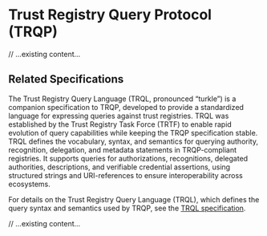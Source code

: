 # Trust Registry Query Protocol (TRQP)

// ...existing content...

## Related Specifications

The Trust Registry Query Language (TRQL, pronounced “turkle”) is a companion specification to TRQP, developed to provide a standardized language for expressing queries against trust registries. TRQL was established by the Trust Registry Task Force (TRTF) to enable rapid evolution of query capabilities while keeping the TRQP specification stable. TRQL defines the vocabulary, syntax, and semantics for querying authority, recognition, delegation, and metadata statements in TRQP-compliant registries. It supports queries for authorizations, recognitions, delegated authorities, descriptions, and verifiable credential assertions, using structured strings and URI-references to ensure interoperability across ecosystems.

For details on the Trust Registry Query Language (TRQL), which defines the query syntax and semantics used by TRQP, see the [TRQL specification](https://lf-toip.atlassian.net/wiki/spaces/HOME/pages/149749777/TRQL+Trust+Registry+Query+Language).

// ...existing content...
